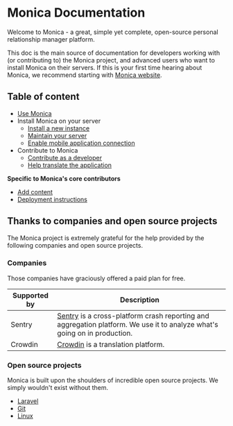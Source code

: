 # Monica Documentation
Welcome to Monica - a great, simple yet complete, open-source personal relationship manager platform.

This doc is the main source of documentation for developers working with (or contributing to) the Monica project, and advanced users who want to install Monica on their servers. If this is your first time hearing about Monica, we recommend starting with [Monica website](https://monicahq.com).

## Table of content

* [Use Monica](/docs/user/index.md)
* Install Monica on your server
    * [Install a new instance](/docs/installation/index.md)
    * [Maintain your server](/docs/installation/update.md)
    * [Enable mobile application connection](/docs/installation/mobile.md)
* Contribute to Monica
    * [Contribute as a developer](/docs/contribute/index.md)
    * [Help translate the application](/docs/contribute/translate.md)

**Specific to Monica's core contributors**
* [Add content](/docs/administrators/tips.md)
* [Deployment instructions](/docs/administrators/deployment.md)

## Thanks to companies and open source projects

The Monica project is extremely grateful for the help provided by the following companies and open source projects.

### Companies

Those companies have graciously offered a paid plan for free.

| **Supported by**                 | **Description**                                                                               |
|----------------------------------|-----------------------------------------------------------------------------------------------|
| Sentry | [Sentry](https://sentry.io) is a cross-platform crash reporting and aggregation platform. We use it to analyze what's going on in production. |
| Crowdin | [Crowdin](https://crowdin.com/project/monicahq) is a translation platform. |

### Open source projects

Monica is built upon the shoulders of incredible open source projects. We simply wouldn't exist without them.

* [Laravel](http://laravel.com/)
* [Git](http://git-scm.com/)
* [Linux](http://linux.org/)
